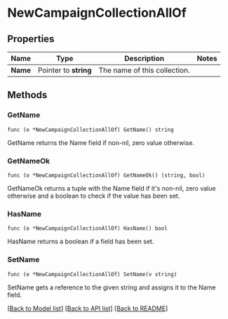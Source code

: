 # NewCampaignCollectionAllOf

## Properties

Name | Type | Description | Notes
------------ | ------------- | ------------- | -------------
**Name** | Pointer to **string** | The name of this collection. | 

## Methods

### GetName

`func (o *NewCampaignCollectionAllOf) GetName() string`

GetName returns the Name field if non-nil, zero value otherwise.

### GetNameOk

`func (o *NewCampaignCollectionAllOf) GetNameOk() (string, bool)`

GetNameOk returns a tuple with the Name field if it's non-nil, zero value otherwise
and a boolean to check if the value has been set.

### HasName

`func (o *NewCampaignCollectionAllOf) HasName() bool`

HasName returns a boolean if a field has been set.

### SetName

`func (o *NewCampaignCollectionAllOf) SetName(v string)`

SetName gets a reference to the given string and assigns it to the Name field.


[[Back to Model list]](../README.md#documentation-for-models) [[Back to API list]](../README.md#documentation-for-api-endpoints) [[Back to README]](../README.md)


